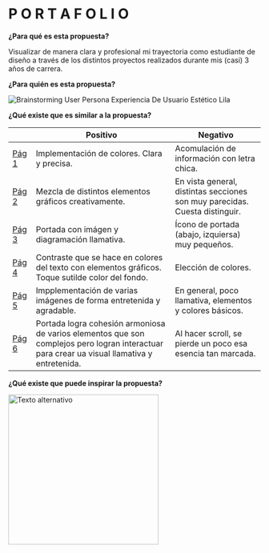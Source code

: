 # P O R T A F O L I O
**¿Para qué es esta propuesta?**

Visualizar de manera clara y profesional mi trayectoria como estudiante de diseño a través de los distintos proyectos realizados durante mis (casi) 3 años de carrera.

**¿Para quién es esta propuesta?**

![Brainstorming User Persona Experiencia De Usuario Estético Lila](https://github.com/catalinakoller/portafolio/assets/141850128/1e54c206-54c6-4fe2-831c-0e97736b2b26)

**¿Qué existe que es similar a la propuesta?**

| | Positivo| Negativo |
|-----------|-----------|-----------|
| [Pág 1](https://noodle.run/?ref=landings.dev) | Implementación de colores. Clara y precisa. | Acomulación de información con letra chica. |
| [Pág 2](https://fulcrum.rocks/?ref=landings.dev)| Mezcla de distintos elementos gráficos creativamente. | En vista general, distintas secciones son muy parecidas. Cuesta distinguir. |
| [Pág 3](https://aegis.lossless.io/?ref=landings.dev) | Portada con imágen y diagramación llamativa. | Ícono de portada (abajo, izquiersa) muy pequeños. |
|[Pág 4](https://useform.co/?ref=landings.dev) | Contraste que se hace en colores del texto con elementos gráficos. Toque sutilde color del fondo. | Elección de colores. |
| [Pág 5](https://www.goodgarms.com/?ref=landings.dev) | Impplementación de varias imágenes de forma entretenida y agradable. | En general, poco llamativa, elementos y colores básicos. |
| [Pág 6](https://gamifylist.com/?ref=landings.dev) | Portada logra cohesión armoniosa de varios elementos que son complejos pero logran interactuar para crear ua visual llamativa y entretenida. | Al hacer scroll, se pierde un poco esa esencia tan marcada. |

**¿Qué existe que puede inspirar la propuesta?**

<img src="[URL_de_la_imagen](https://github.com/catalinakoller/portafolio/assets/141850128/61609c30-29d6-44a1-8026-0bbcea427626)" alt="Texto alternativo" width="300"> 
